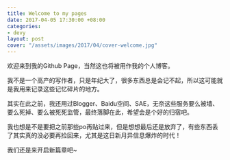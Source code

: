 ```yaml
---
title: Welcome to my pages
date: 2017-04-05 17:30:00 +08:00
categories:
- devy
layout: post
cover: "/assets/images/2017/04/cover-welcome.jpg"
---
```


欢迎来到我的Github Page，当然这也将被用作我的个人博客。

我不是一个高产的写作者，只是年纪大了，很多东西总是会记不起，所以这可能就是我用来记录这些记忆碎片的地方。

<!--more-->

其实在此之前，我还用过Blogger、Baidu空间、SAE，无奈这些服务要么被墙、要么死掉、要么被死死监管，最终落脚在此，希望会是个好的归宿吧。

我也想是不是要把之前那些po再贴过来，但是想想最后还是放弃了，有些东西丢了其实真的没必要再捡回来，尤其是这日新月异信息爆炸的时代！

我们还是来开启新篇章吧~